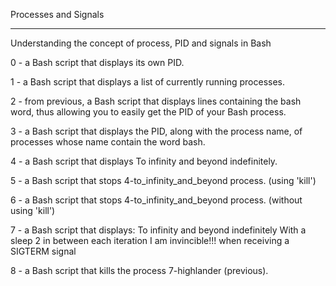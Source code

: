 Processes and Signals

-----------------------

Understanding the concept of process, PID and signals in Bash

0 - a Bash script that displays its own PID.

1 - a Bash script that displays a list of currently running processes.

2 - from previous, a Bash script that displays lines containing the bash word, thus allowing you to easily get the PID of your Bash process.

3 - a Bash script that displays the PID, along with the process name, of processes whose name contain the word bash.

4 - a Bash script that displays To infinity and beyond indefinitely.

5 - a Bash script that stops 4-to_infinity_and_beyond process. (using 'kill')

6 - a Bash script that stops 4-to_infinity_and_beyond process. (without using 'kill')

7 - a Bash script that displays:
	To infinity and beyond indefinitely
	With a sleep 2 in between each iteration
	I am invincible!!! when receiving a SIGTERM signal

8 - a Bash script that kills the process 7-highlander (previous).

